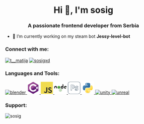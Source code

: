 <h1 align="center">Hi 👋, I'm sosig</h1>
<h3 align="center">A passionate frontend developer from Serbia</h3>

- 🔭 I’m currently working on my steam bot **Jessy-level-bot**

<h3 align="left">Connect with me:</h3>
<p align="left">
<a href="https://instagram.com/t__matija" target="blank"><img align="center" src="https://cdn.jsdelivr.net/npm/simple-icons@3.0.1/icons/instagram.svg" alt="t__matija" height="30" width="40" /></a>
<a href="https://www.youtube.com/c/sosigxd" target="blank"><img align="center" src="https://cdn.jsdelivr.net/npm/simple-icons@3.0.1/icons/youtube.svg" alt="sosigxd" height="30" width="40" /></a>
</p>

<h3 align="left">Languages and Tools:</h3>
<p align="left"> <a href="https://www.blender.org/" target="_blank"> <img src="https://download.blender.org/branding/community/blender_community_badge_white.svg" alt="blender" width="40" height="40"/> </a> <a href="https://www.w3schools.com/cs/" target="_blank"> <img src="https://raw.githubusercontent.com/devicons/devicon/master/icons/csharp/csharp-original.svg" alt="csharp" width="40" height="40"/> </a> <a href="https://developer.mozilla.org/en-US/docs/Web/JavaScript" target="_blank"> <img src="https://raw.githubusercontent.com/devicons/devicon/master/icons/javascript/javascript-original.svg" alt="javascript" width="40" height="40"/> </a> <a href="https://nodejs.org" target="_blank"> <img src="https://raw.githubusercontent.com/devicons/devicon/master/icons/nodejs/nodejs-original-wordmark.svg" alt="nodejs" width="40" height="40"/> </a> <a href="https://www.photoshop.com/en" target="_blank"> <img src="https://raw.githubusercontent.com/devicons/devicon/master/icons/photoshop/photoshop-line.svg" alt="photoshop" width="40" height="40"/> </a> <a href="https://www.python.org" target="_blank"> <img src="https://raw.githubusercontent.com/devicons/devicon/master/icons/python/python-original.svg" alt="python" width="40" height="40"/> </a> <a href="https://unity.com/" target="_blank"> <img src="https://www.vectorlogo.zone/logos/unity3d/unity3d-icon.svg" alt="unity" width="40" height="40"/> </a> <a href="https://unrealengine.com/" target="_blank"> <img src="https://raw.githubusercontent.com/kenangundogan/fontisto/036b7eca71aab1bef8e6a0518f7329f13ed62f6b/icons/svg/brand/unreal-engine.svg" alt="unreal" width="40" height="40"/> </a> </p>

<h3 align="left">Support:</h3>
<p><a href="https://www.buymeacoffee.com/sosig"> <img align="left" src="https://cdn.buymeacoffee.com/buttons/v2/default-yellow.png" height="50" width="210" alt="sosig" /></a></p><br><br>
